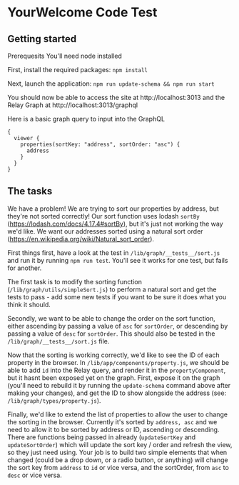 # YourWelcome Code Test

## Getting started

Prerequesits
You'll need node installed

First, install the required packages:
```npm install```

Next, launch the application:
```npm run update-schema && npm run start```

You should now be able to access the site at http://localhost:3013 and the Relay Graph at http://localhost:3013/graphql

Here is a basic graph query to input into the GraphQL
```
{
  viewer {
    properties(sortKey: "address", sortOrder: "asc") {
      address
    }
  }
}
```

## The tasks

We have a problem! We are trying to sort our properties by address, but they're not sorted correctly! Our sort function uses lodash `sortBy` (https://lodash.com/docs/4.17.4#sortBy), but it's just not working the way we'd like. We want our addresses sorted using a natural sort order (https://en.wikipedia.org/wiki/Natural_sort_order).

First things first, have a look at the test in `/lib/graph/__tests__/sort.js` and run it by running `npm run test`. You'll see it works for one test, but fails for another.

The first task is to modify the sorting function (`/lib/graph/utils/simpleSort.js`) to perform a natural sort and get the tests to pass - add some new tests if you want to be sure it does what you think it should.

Secondly, we want to be able to change the order on the sort function, either ascending by passing a value of `asc` for `sortOrder`, or descending by passing a value of `desc` for `sortOrder`. This should also be tested in the `/lib/graph/__tests__/sort.js` file.

Now that the sorting is working correctly, we'd like to see the ID of each property in the browser. In `/lib/app/components/property.js`, we should be able to add `id` into the Relay query, and render it in the `propertyComponent`, but it hasnt been exposed yet on the graph. First, expose it on the graph (you'll need to rebuild it by running the `update-schema` command above after making your changes), and get the ID to show alongside the address (see: `/lib/graph/types/property.js`).

Finally, we'd like to extend the list of properties to allow the user to change the sorting in the browser. Currently it's sorted by `address, asc` and we need to allow it to be sorted by address or ID, ascending or descending. There are functions being passed in already (`updateSortKey` and `updateSortOrder`) which will update the sort key / order and refresh the view, so they just need using. Your job is to build two simple elements that when changed (could be a drop down, or a radio button, or anything) will change the sort key from `address` to `id` or vice versa, and the sortOrder, from `asc` to `desc` or vice versa.
